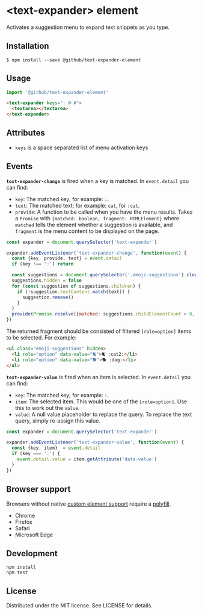 # &lt;text-expander&gt; element

Activates a suggestion menu to expand text snippets as you type.

## Installation

```
$ npm install --save @github/text-expander-element
```

## Usage

```js
import '@github/text-expander-element'
```

```html
<text-expander keys=": @ #">
  <textarea></textarea>
</text-expander>
```

## Attributes

- `keys` is a space separated list of menu activation keys

## Events

**`text-expander-change`** is fired when a key is matched. In `event.detail` you can find:

- `key`: The matched key; for example: `:`.
- `text`: The matched text; for example: `cat`, for `:cat`.
- `provide`: A function to be called when you have the menu results. Takes a `Promise` with `{matched: boolean, fragment: HTMLElement}` where `matched` tells the element whether a suggestion is available, and `fragment` is the menu content to be displayed on the page.

```js
const expander = document.querySelector('text-expander')

expander.addEventListener('text-expander-change', function(event) {
  const {key, provide, text} = event.detail
  if (key !== ':') return

  const suggestions = document.querySelector('.emoji-suggestions').cloneNode(true)
  suggestions.hidden = false
  for (const suggestion of suggestions.children) {
    if (!suggestion.textContent.match(text)) {
      suggestion.remove()
    }
  }
  provide(Promise.resolve({matched: suggestions.childElementCount > 0, fragment: suggestions}))
})
```

The returned fragment should be consisted of filtered `[role=option]` items to be selected. For example:

```html
<ul class="emoji-suggestions" hidden>
  <li role="option" data-value="🐈">🐈 :cat2:</li>
  <li role="option" data-value="🐕">🐕 :dog:</li>
</ul>
```

**`text-expander-value`** is fired when an item is selected. In `event.detail` you can find:

- `key`: The matched key; for example: `:`.
- `item`: The selected item. This would be one of the `[role=option]`. Use this to work out the `value`.
- `value`: A null value placeholder to replace the query. To replace the text query, simply re-assign this value.

```js
const expander = document.querySelector('text-expander')

expander.addEventListener('text-expander-value', function(event) {
  const {key, item}  = event.detail
  if (key === ':') {
    event.detail.value = item.getAttribute('data-value')
  }
})
```

## Browser support

Browsers without native [custom element support][support] require a [polyfill][].

- Chrome
- Firefox
- Safari
- Microsoft Edge

[support]: https://caniuse.com/#feat=custom-elementsv1
[polyfill]: https://github.com/webcomponents/custom-elements

## Development

```
npm install
npm test
```

## License

Distributed under the MIT license. See LICENSE for details.
